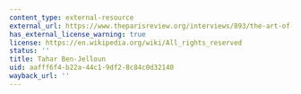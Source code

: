 ```yaml
---
content_type: external-resource
external_url: https://www.theparisreview.org/interviews/893/the-art-of-fiction-no-159-tahar-ben-jelloun
has_external_license_warning: true
license: https://en.wikipedia.org/wiki/All_rights_reserved
status: ''
title: Tahar Ben-Jelloun
uid: aafff6f4-b22a-44c1-9df2-8c84c0d32140
wayback_url: ''
---
```


